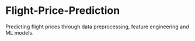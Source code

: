# Flight-Price-Prediction

Predicting flight prices through data preprocessing, feature engineering and ML models.
